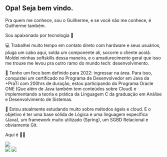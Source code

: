 ## Opa! Seja bem vindo.

Pra quem me conhece, sou o Guilherme, e se você não me conhece, é Guilherme também.

Sou apaixonado por tecnologia 💙

💻 Trabalhei muito tempo em contato direto com hardware e seus usuários, pluga um cabo aqui, solda um componente ali, socorre o cliente acolá. Moldei minhas softskills dessa maneira, e o amadurecimento geral que isso me trouxe me levou pra outro ramo do mundo tech: desenvolvimento.

📌 Tenho um foco bem definido para 2022: ingressar na área. Para isso, conquistei um certificado no Programa de Desenvolvedor em Java da +PraTi com 200hrs de duração, estou participando do Programa Oracle ONE (Que além de Java também tem conteúdos sobre Cloud) e implementando a teoria e prática da Linguagem C da graduação em Análise e Desenvolvimento de Sistemas.

📖 Estou atualmente estudando muito sobre métodos ágeis e cloud. E o objetivo é ter uma base sólida de Lógica e uma linguagem específica (Java), um framework muito utilizado (Spring), um SGBD Relacional e obviamente Git.

Aqui é 🔪💀


<div>
<a href="https://www.linkedin.com/in/guilhermethomas/" target="_blank"><img src="https://i.imgur.com/bLK4nLD.gif" target="_blank"></a>
</div>



<div>
<a href="https://www.linkedin.com/in/guilhermethomas/v" target="_blank"><img src="https://img.shields.io/badge/-LinkedIn-%230077B5?style=for-the-badge&logo=linkedin&logoColor=white" target="_blank"></a>
<a href="https://www.instagram.com/guisithos" target="_blank"><img src="https://img.shields.io/badge/-Instagram-%23E4405F?style=for-the-badge&logo=instagram&logoColor=white" target="_blank"></a>
</div>

